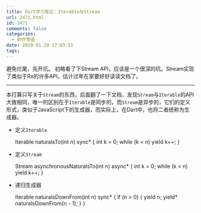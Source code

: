 ```yaml
---
title: Dart学习笔记：Iterable与Stream
url: 2471.html
id: 2471
comments: false
categories:
  - 软件物语
date: 2019-01-29 17:03:51
tags:
---
```


避免烂尾，先开坑。 初略看了下Stream API，应该是一个很深的坑。Stream实现了类似于Rx的许多API，估计过年在家要好好读读文档了。

* * *

本打算只写关于`Stream`的东西，后面翻了一下文档，发现`Stream`与`Iterable`的API大致相同，唯一的区别在于`Iterable`是同步的，而`Stream`是异步的，它们的定义形式，类似于JavaScript下的生成器，而实际上，在Dart中，也将二者统称为生成器。

*   定义`Iterable`

    Iterable<int> naturalsTo(int n) sync* {
      int k = 0;
      while (k < n) yield k++;
    }
    

*   定义`Stream`

    Stream<int> asynchronousNaturalsTo(int n) async* {
      int k = 0;
      while (k < n) yield k++;
    }
    

*   递归生成器

    Iterable<int> naturalsDownFrom(int n) sync* {
      if (n > 0) {
        yield n;
        yield* naturalsDownFrom(n - 1);
      }
    }